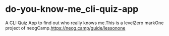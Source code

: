 # do-you-know-me_cli-quiz-app
 A CLI Quiz App to find out who really knows me.This is a levelZero markOne project of neogCamp.https://neog.camp/guide/lessonone 
